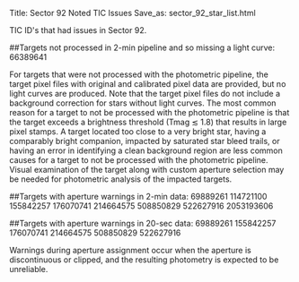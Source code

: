 Title: Sector 92 Noted TIC Issues
Save_as: sector_92_star_list.html

TIC ID's that had issues in Sector 92.

##Targets not processed in 2-min pipeline and so missing a light curve:
66389641



For targets that were not processed with the photometric pipeline, the target pixel files
with original and calibrated pixel data are provided, but no light curves are produced. Note
that the target pixel files do not include a background correction for stars without light
curves. The most common reason for a target to not be processed with the photometric
pipeline is that the target exceeds a brightness threshold (Tmag ≲ 1.8) that results in
large pixel stamps. A target located too close to a very bright star, having a comparably
bright companion, impacted by saturated star bleed trails, or having an error in identifying
a clean background region are less common causes for a target to not be processed with
the photometric pipeline. Visual examination of the target along with custom aperture
selection may be needed for photometric analysis of the impacted targets.

##Targets with aperture warnings in 2-min data: 
69889261
114721100
155842257
176070741
214664575
508850829
522627916
2053193606

##Targets with aperture warnings in 20-sec data: 
69889261
155842257
176070741
214664575
508850829
522627916


Warnings during
aperture assignment occur when the aperture is discontinuous or clipped, and the resulting
photometry is expected to be unreliable.